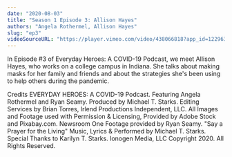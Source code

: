 ```yaml
---
date: "2020-08-03"
title: "Season 1 Episode 3: Allison Hayes"
authors: "Angela Rothermel, Allison Hayes"
slug: "ep3"
videoSourceURL: "https://player.vimeo.com/video/438066818?app_id=122963"
---
```


In Episode #3 of Everyday Heroes: A COVID-19 Podcast, we meet Allison Hayes, who works on a college campus in Indiana. She talks about making masks for her family and friends and about the strategies she's been using to help others during the pandemic.

Credits
EVERYDAY HEROES: A COVID-19 Podcast. Featuring Angela Rothermel and Ryan Seamy. Produced by Michael T. Starks. Editing Services by Brian Torres, Irlend Productions Independent, LLC. All Images and Footage used with Permission & Licensing, Provided by Adobe Stock and Pixabay.com. Newsroom One Footage provided by Ryan Seamy. "Say a Prayer for the Living" Music, Lyrics & Performed by Michael T. Starks. Special Thanks to Karilyn T. Starks. Ionogen Media, LLC Copyright 2020. All Rights Reserved.
